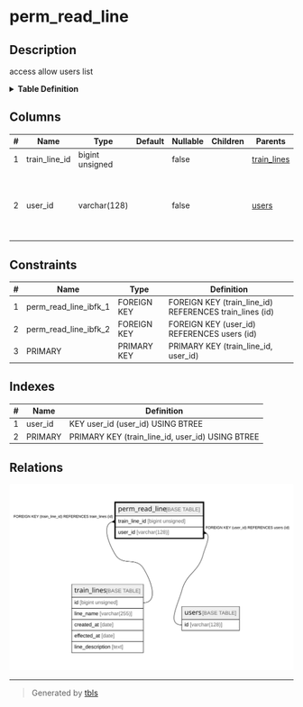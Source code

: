 # perm_read_line

## Description

access allow users list

<details>
<summary><strong>Table Definition</strong></summary>

```sql
CREATE TABLE `perm_read_line` (
  `train_line_id` bigint unsigned NOT NULL COMMENT 'target line id',
  `user_id` varchar(128) NOT NULL COMMENT 'uid (if empty string, it means anyone can access)',
  PRIMARY KEY (`train_line_id`,`user_id`),
  KEY `user_id` (`user_id`),
  CONSTRAINT `perm_read_line_ibfk_1` FOREIGN KEY (`train_line_id`) REFERENCES `train_lines` (`id`) ON DELETE CASCADE,
  CONSTRAINT `perm_read_line_ibfk_2` FOREIGN KEY (`user_id`) REFERENCES `users` (`id`) ON DELETE CASCADE
) ENGINE=InnoDB DEFAULT CHARSET=utf8mb3 COMMENT='access allow users list'
```

</details>

## Columns

| # | Name | Type | Default | Nullable | Children | Parents | Comment |
| - | ---- | ---- | ------- | -------- | -------- | ------- | ------- |
| 1 | train_line_id | bigint unsigned |  | false |  | [train_lines](train_lines.md) | target line id |
| 2 | user_id | varchar(128) |  | false |  | [users](users.md) | uid (if empty string, it means anyone can access) |

## Constraints

| # | Name | Type | Definition |
| - | ---- | ---- | ---------- |
| 1 | perm_read_line_ibfk_1 | FOREIGN KEY | FOREIGN KEY (train_line_id) REFERENCES train_lines (id) |
| 2 | perm_read_line_ibfk_2 | FOREIGN KEY | FOREIGN KEY (user_id) REFERENCES users (id) |
| 3 | PRIMARY | PRIMARY KEY | PRIMARY KEY (train_line_id, user_id) |

## Indexes

| # | Name | Definition |
| - | ---- | ---------- |
| 1 | user_id | KEY user_id (user_id) USING BTREE |
| 2 | PRIMARY | PRIMARY KEY (train_line_id, user_id) USING BTREE |

## Relations

![er](perm_read_line.svg)

---

> Generated by [tbls](https://github.com/k1LoW/tbls)
